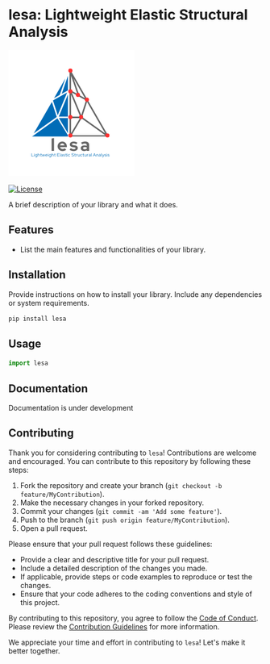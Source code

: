 # lesa: Lightweight Elastic Structural Analysis

![lesa](/assets/Lisa.png "lesa: Lightweight Elastic Structural Analysis")

[![License](https://img.shields.io/badge/License-MIT-blue.svg)](https://opensource.org/licenses/MIT)

A brief description of your library and what it does.

## Features

- List the main features and functionalities of your library.

## Installation

Provide instructions on how to install your library. Include any dependencies or system requirements.

```bash
pip install lesa
```

## Usage
```python
import lesa
```

## Documentation
Documentation is under development

## Contributing

Thank you for considering contributing to `lesa`! Contributions are welcome and encouraged. You can contribute to this repository by following these steps:

1. Fork the repository and create your branch (`git checkout -b feature/MyContribution`).
2. Make the necessary changes in your forked repository.
3. Commit your changes (`git commit -am 'Add some feature'`).
4. Push to the branch (`git push origin feature/MyContribution`).
5. Open a pull request.

Please ensure that your pull request follows these guidelines:

- Provide a clear and descriptive title for your pull request.
- Include a detailed description of the changes you made.
- If applicable, provide steps or code examples to reproduce or test the changes.
- Ensure that your code adheres to the coding conventions and style of this project.

By contributing to this repository, you agree to follow the [Code of Conduct](CODE_OF_CONDUCT.md). Please review the [Contribution Guidelines](CONTRIBUTING.md) for more information.

We appreciate your time and effort in contributing to `lesa`! Let's make it better together.


